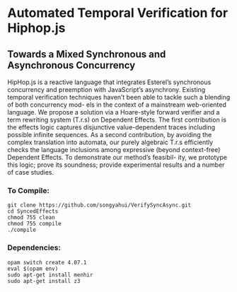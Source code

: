 # Automated Temporal Verification for Hiphop.js
## Towards a Mixed Synchronous and Asynchronous Concurrency

HipHop.js is a reactive language that integrates Esterel’s synchronous concurrency and preemption with JavaScript’s asynchrony. Existing temporal verification techniques haven’t been able to tackle such a blending of both concurrency mod- els in the context of a mainstream web-oriented language. We propose a solution via a Hoare-style forward verifier and a term rewriting system (T.r.s) on Dependent Effects. The first contribution is the effects logic captures disjunctive value-dependent traces including possible infinite sequences. As a second contribution, by avoiding the complex translation into automata, our purely algebraic T.r.s efficiently checks the language inclusions among expressive (beyond context-free) Dependent Effects. To demonstrate our method’s feasibil- ity, we prototype this logic; prove its soundness; provide experimental results and a number of case studies.

### To Compile:

```
git clone https://github.com/songyahui/VerifySyncAsync.git
cd SyncedEffects
chmod 755 clean 
chmod 755 compile 
./compile
```

### Dependencies:

```
opam switch create 4.07.1
eval $(opam env)
sudo apt-get install menhir
sudo apt-get install z3
```